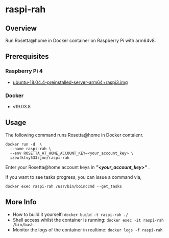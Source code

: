 # raspi-rah
## Overview
Run Rosetta@home in Docker container on Raspberry Pi with arm64v8.



## Prerequisites
### Raspberry Pi 4
 - [ubuntu-18.04.4-preinstalled-server-arm64+raspi3.img](https://ubuntu.com/download/raspberry-pi)

### Docker
 - v19.03.8



## Usage
The following command runs Rosetta@home in Docker contaienr.

```
docker run -d  \
  --name raspi-rah \
  --env ROSETTA_AT_HOME_ACCOUNT_KEY=<your_account_key> \
  izewfktvy533zjmn/raspi-rah
```

Enter your Rosetta@home account keys in _**"\<your_account_key\>"**_ .  

If you want to see tasks progress, you can issue a command via,

```
docker exec raspi-rah /usr/bin/boinccmd --get_tasks
```


## More Info
- How to build it yourself: ```docker build -t raspi-rah ./```
- Shell access whilst the container is running: ```docker exec -it raspi-rah /bin/bash```
- Monitor the logs of the container in realtime: ```docker logs -f raspi-rah```
